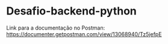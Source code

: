 # Desafio-backend-python
Link para a documentação no Postman:
https://documenter.getpostman.com/view/13068940/Tz5jefpE
